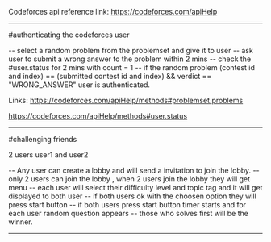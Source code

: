 Codeforces api
reference link: https://codeforces.com/apiHelp

------------------------------------------------------------------------------------------------------------
#authenticating the codeforces user

-- select a random problem from the problemset and give it to user
-- ask user to submit a wrong answer to the problem within 2 mins
-- check the #user.status for 2 mins with count = 1
-- if the random problem (contest id and index) == (submitted contest id and index) && verdict == "WRONG_ANSWER" user is authenticated.

Links:
https://codeforces.com/apiHelp/methods#problemset.problems

https://codeforces.com/apiHelp/methods#user.status

------------------------------------------------------------------------------------------------------------

#challenging friends 

2 users user1 and user2

-- Any user can create a lobby and will send a invitation to join the lobby.
-- only 2 users can join the lobby , when 2 users join the lobby they will get menu
-- each user will select their difficulty level and topic tag and it will get displayed to both user
-- if both users ok with the choosen option they will press start button 
-- if both users press start button timer starts and for each user random question appears 
-- those who solves first will be the winner.

------------------------------------------------------------------------------------------------------------